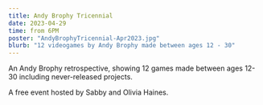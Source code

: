 ```yaml
---
title: Andy Brophy Tricennial
date: 2023-04-29
time: from 6PM
poster: "AndyBrophyTricennial-Apr2023.jpg"
blurb: "12 videogames by Andy Brophy made between ages 12 - 30"
---
```


An Andy Brophy retrospective, showing 12 games made between ages 12-30 including never-released projects.

A free event hosted by Sabby and Olivia Haines.
